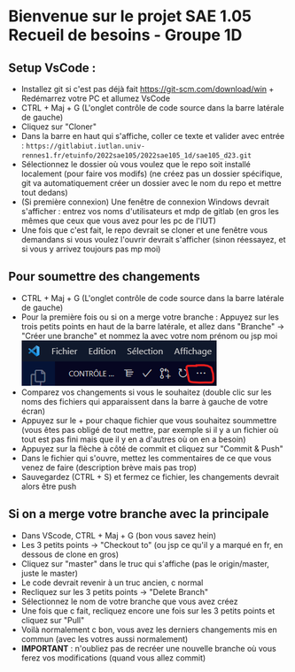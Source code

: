 # Bienvenue sur le projet SAE 1.05 Recueil de besoins - Groupe 1D

## Setup VsCode :

- Installez git si c'est pas déjà fait  https://git-scm.com/download/win + Redémarrez votre PC et allumez VsCode
- CTRL + Maj + G (L'onglet contrôle de code source dans la barre latérale de gauche)
- Cliquez sur "Cloner"
- Dans la barre en haut qui s'affiche, coller ce texte et valider avec entrée : `https://gitlabiut.iutlan.univ-rennes1.fr/etuinfo/2022sae105/2022sae105_1d/sae105_d23.git` 
- Sélectionnez le dossier où vous voulez que le repo soit installé localement (pour faire vos modifs) (ne créez pas un dossier spécifique, git va automatiquement créer un dossier avec le nom du repo et mettre tout dedans)
- (Si première connexion) Une fenêtre de connexion Windows devrait s'afficher : entrez vos noms d'utilisateurs et mdp de gitlab (en gros les mêmes que ceux que vous avez pour les pc de l'IUT)
- Une fois que c'est fait, le repo devrait se cloner et une fenêtre vous demandans si vous voulez l'ouvrir devrait s'afficher (sinon réessayez, et si vous y arrivez toujours pas mp moi)


## Pour soumettre des changements

- CTRL + Maj + G (L'onglet contrôle de code source dans la barre latérale de gauche)
- Pour la première fois ou si on a merge votre branche : Appuyez sur les trois petits points en haut de la barre latérale, et allez dans "Branche" -> "Créer une branche" et nommez la avec votre nom prénom ou jsp moi 
![image.png](./image.png)
- Comparez vos changements si vous le souhaitez (double clic sur les noms des fichiers qui apparaissent dans la barre à gauche de votre écran)
- Appuyez sur le + pour chaque fichier que vous souhaitez soummettre (vous êtes pas obligé de tout mettre, par exemple si il y a un fichier où tout est pas fini mais que il y en a d'autres où on en a besoin)
- Appuyez sur la flèche à côté de commit et cliquez sur "Commit & Push"
- Dans le fichier qui s'ouvre, mettez les commentaires de ce que vous venez de faire (description brève mais pas trop)
- Sauvegardez (CTRL + S) et fermez ce fichier, les changements devrait alors être push


## Si on a merge votre branche avec la principale
- Dans VScode, CTRL + Maj + G (bon vous savez hein)
- Les 3 petits points -> "Checkout to" (ou jsp ce qu'il y a marqué en fr, en dessous de clone en gros)
- Cliquez sur "master" dans le truc qui s'affiche (pas le origin/master, juste le master)
- Le code devrait revenir à un truc ancien, c normal
- Recliquez sur les 3 petits points -> "Delete Branch"
- Sélectionnez le nom de votre branche que vous avez créez
- Une fois que c fait, recliquez encore une fois sur les 3 petits points et cliquez sur "Pull"
- Voilà normalement c bon, vous avez les derniers changements mis en commun (avec les votres aussi normalement)
- **IMPORTANT** : n'oubliez pas de recréer une nouvelle branche où vous ferez vos modifications (quand vous allez commit)
